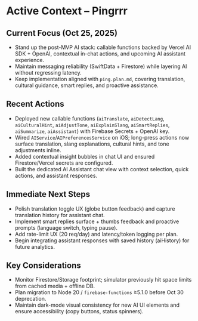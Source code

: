 # Active Context – Pingrrr

## Current Focus (Oct 25, 2025)
- Stand up the post-MVP AI stack: callable functions backed by Vercel AI SDK + OpenAI, contextual in-chat actions, and upcoming AI assistant experience.
- Maintain messaging reliability (SwiftData + Firestore) while layering AI without regressing latency.
- Keep implementation aligned with `ping.plan.md`, covering translation, cultural guidance, smart replies, and proactive assistance.

## Recent Actions
- Deployed new callable functions (`aiTranslate`, `aiDetectLang`, `aiCulturalHint`, `aiAdjustTone`, `aiExplainSlang`, `aiSmartReplies`, `aiSummarize`, `aiAssistant`) with Firebase Secrets + OpenAI key.
- Wired `AIService`/`AIPreferencesService` on iOS; long-press actions now surface translation, slang explanations, cultural hints, and tone adjustments inline.
- Added contextual insight bubbles in chat UI and ensured Firestore/Vercel secrets are configured.
- Built the dedicated AI Assistant chat view with context selection, quick actions, and assistant responses.

## Immediate Next Steps
- Polish translation toggle UX (globe button feedback) and capture translation history for assistant chat.
- Implement smart replies surface + thumbs feedback and proactive prompts (language switch, typing pause).
- Add rate-limit UX (20 req/day) and latency/token logging per plan.
- Begin integrating assistant responses with saved history (aiHistory) for future analytics.

## Key Considerations
- Monitor Firestore/Storage footprint; simulator previously hit space limits from cached media + offline DB.
- Plan migration to Node 20 / `firebase-functions` ≥5.1.0 before Oct 30 deprecation.
- Maintain dark-mode visual consistency for new AI UI elements and ensure accessibility (copy buttons, status spinners).

